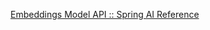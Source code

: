 [Embeddings Model API :: Spring AI Reference](https://docs.spring.io/spring-ai/reference/api/embeddings.html)